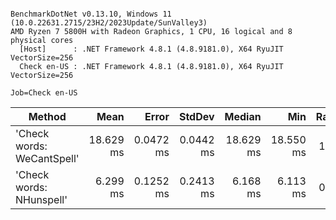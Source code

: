 ```

BenchmarkDotNet v0.13.10, Windows 11 (10.0.22631.2715/23H2/2023Update/SunValley3)
AMD Ryzen 7 5800H with Radeon Graphics, 1 CPU, 16 logical and 8 physical cores
  [Host]      : .NET Framework 4.8.1 (4.8.9181.0), X64 RyuJIT VectorSize=256
  Check en-US : .NET Framework 4.8.1 (4.8.9181.0), X64 RyuJIT VectorSize=256

Job=Check en-US  

```
| Method                     | Mean      | Error     | StdDev    | Median    | Min       | Ratio |
|--------------------------- |----------:|----------:|----------:|----------:|----------:|------:|
| &#39;Check words: WeCantSpell&#39; | 18.629 ms | 0.0472 ms | 0.0442 ms | 18.629 ms | 18.550 ms |  1.00 |
| &#39;Check words: NHunspell&#39;   |  6.299 ms | 0.1252 ms | 0.2413 ms |  6.168 ms |  6.113 ms |  0.35 |
